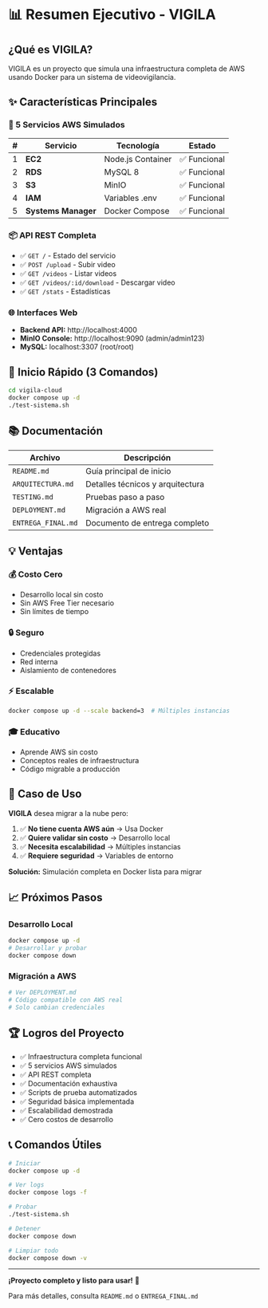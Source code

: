 # 📊 Resumen Ejecutivo - VIGILA

## ¿Qué es VIGILA?

VIGILA es un proyecto que simula una infraestructura completa de AWS usando Docker para un sistema de videovigilancia.

## ✨ Características Principales

### 🎯 5 Servicios AWS Simulados

| # | Servicio | Tecnología | Estado |
|---|----------|------------|--------|
| 1 | **EC2** | Node.js Container | ✅ Funcional |
| 2 | **RDS** | MySQL 8 | ✅ Funcional |
| 3 | **S3** | MinIO | ✅ Funcional |
| 4 | **IAM** | Variables .env | ✅ Funcional |
| 5 | **Systems Manager** | Docker Compose | ✅ Funcional |

### 📦 API REST Completa

- ✅ `GET /` - Estado del servicio
- ✅ `POST /upload` - Subir video
- ✅ `GET /videos` - Listar videos
- ✅ `GET /videos/:id/download` - Descargar video
- ✅ `GET /stats` - Estadísticas

### 🌐 Interfaces Web

- **Backend API:** http://localhost:4000
- **MinIO Console:** http://localhost:9090 (admin/admin123)
- **MySQL:** localhost:3307 (root/root)

## 🚀 Inicio Rápido (3 Comandos)

```bash
cd vigila-cloud
docker compose up -d
./test-sistema.sh
```

## 📚 Documentación

| Archivo | Descripción |
|---------|-------------|
| `README.md` | Guía principal de inicio |
| `ARQUITECTURA.md` | Detalles técnicos y arquitectura |
| `TESTING.md` | Pruebas paso a paso |
| `DEPLOYMENT.md` | Migración a AWS real |
| `ENTREGA_FINAL.md` | Documento de entrega completo |

## 💡 Ventajas

### 💰 Costo Cero
- Desarrollo local sin costo
- Sin AWS Free Tier necesario
- Sin límites de tiempo

### 🔒 Seguro
- Credenciales protegidas
- Red interna
- Aislamiento de contenedores

### ⚡ Escalable
```bash
docker compose up -d --scale backend=3  # Múltiples instancias
```

### 🎓 Educativo
- Aprende AWS sin costo
- Conceptos reales de infraestructura
- Código migrable a producción

## 🎯 Caso de Uso

**VIGILA** desea migrar a la nube pero:

1. ✅ **No tiene cuenta AWS aún** → Usa Docker
2. ✅ **Quiere validar sin costo** → Desarrollo local
3. ✅ **Necesita escalabilidad** → Múltiples instancias
4. ✅ **Requiere seguridad** → Variables de entorno

**Solución:** Simulación completa en Docker lista para migrar

## 📈 Próximos Pasos

### Desarrollo Local
```bash
docker compose up -d
# Desarrollar y probar
docker compose down
```

### Migración a AWS
```bash
# Ver DEPLOYMENT.md
# Código compatible con AWS real
# Solo cambian credenciales
```

## 🏆 Logros del Proyecto

- ✅ Infraestructura completa funcional
- ✅ 5 servicios AWS simulados
- ✅ API REST completa
- ✅ Documentación exhaustiva
- ✅ Scripts de prueba automatizados
- ✅ Seguridad básica implementada
- ✅ Escalabilidad demostrada
- ✅ Cero costos de desarrollo

## 📞 Comandos Útiles

```bash
# Iniciar
docker compose up -d

# Ver logs
docker compose logs -f

# Probar
./test-sistema.sh

# Detener
docker compose down

# Limpiar todo
docker compose down -v
```

---

**¡Proyecto completo y listo para usar!** 🎉

Para más detalles, consulta `README.md` o `ENTREGA_FINAL.md`


